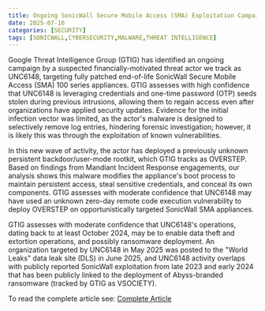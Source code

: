 ```yaml
---
title: Ongoing SonicWall Secure Mobile Access (SMA) Exploitation Campaign using the OVERSTEP Backdoor
date: 2025-07-16
categories: [SECURITY]
tags: [SONICWALL,CYBERSECURITY,MALWARE,THREAT INTELLIGENCE]
---
```


Google Threat Intelligence Group (GTIG) has identified an ongoing campaign by a suspected financially-motivated threat actor we track as UNC6148, targeting fully patched end-of-life SonicWall Secure Mobile Access (SMA) 100 series appliances. GTIG assesses with high confidence that UNC6148 is leveraging credentials and one-time password (OTP) seeds stolen during previous intrusions, allowing them to regain access even after organizations have applied security updates. Evidence for the initial infection vector was limited, as the actor's malware is designed to selectively remove log entries, hindering forensic investigation; however, it is likely this was through the exploitation of known vulnerabilities.

In this new wave of activity, the actor has deployed a previously unknown persistent backdoor/user-mode rootkit, which GTIG tracks as OVERSTEP. Based on findings from Mandiant Incident Response engagements, our analysis shows this malware modifies the appliance's boot process to maintain persistent access, steal sensitive credentials, and conceal its own components. GTIG assesses with moderate confidence that UNC6148 may have used an unknown zero-day remote code execution vulnerability to deploy OVERSTEP on opportunistically targeted SonicWall SMA appliances.

GTIG assesses with moderate confidence that UNC6148's operations, dating back to at least October 2024, may be to enable data theft and extortion operations, and possibly ransomware deployment. An organization targeted by UNC6148 in May 2025 was posted to the "World Leaks" data leak site (DLS) in June 2025, and UNC6148 activity overlaps with publicly reported SonicWall exploitation from late 2023 and early 2024 that has been publicly linked to the deployment of Abyss-branded ransomware (tracked by GTIG as VSOCIETY).

To read the complete article see: [Complete Article](https://cloud.google.com/blog/topics/threat-intelligence/sonicwall-secure-mobile-access-exploitation-overstep-backdoor) 